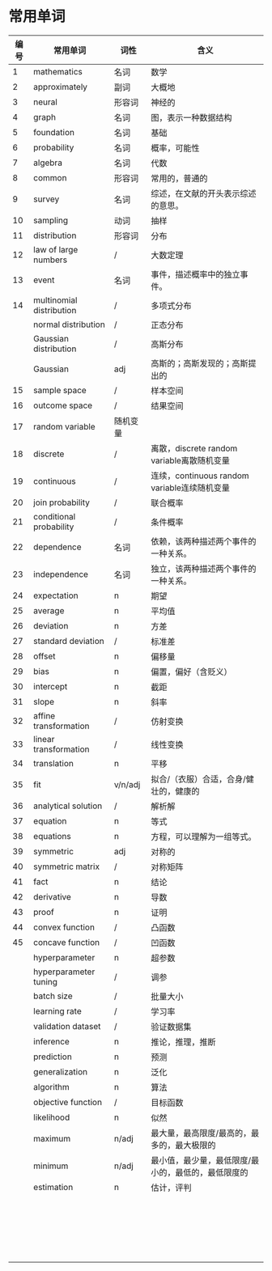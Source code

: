 # 常用单词

|编号|常用单词|词性|含义|
|---|---|---|---|
|1|mathematics|名词|数学|
|2|approximately|副词|大概地|
|3|neural|形容词|神经的|
|4|graph|名词|图，表示一种数据结构|
|5|foundation|名词|基础|
|6|probability|名词|概率，可能性|
|7|algebra|名词|代数|
|8|common|形容词|常用的，普通的|
|9|survey|名词|综述，在文献的开头表示综述的意思。|
|10|sampling|动词|抽样|
|11|distribution|形容词|分布|
|12|law of large numbers|/|大数定理|
|13|event|名词|事件，描述概率中的独立事件。|
|14|multinomial distribution|/|多项式分布|
||normal distribution|/|正态分布|
||Gaussian distribution|/|高斯分布|
||Gaussian|adj|高斯的；高斯发现的；高斯提出的|
|15|sample space|/|样本空间|
|16|outcome space|/|结果空间|
|17|random variable|随机变量||
|18|discrete|/|离散，discrete random variable离散随机变量|
|19|continuous|/|连续，continuous random variable连续随机变量|
|20|join probability|/|联合概率|
|21|conditional probability|/|条件概率|
|22|dependence|名词|依赖，该两种描述两个事件的一种关系。|
|23|independence|名词|独立，该两种描述两个事件的一种关系。|
|24|expectation|n|期望|
|25|average|n|平均值|
|26|deviation|n|方差|
|27|standard deviation|/|标准差|
|28|offset|n|偏移量|
|29|bias|n|偏置，偏好（含贬义）|
|30|intercept|n|截距|
|31|slope|n|斜率|
|32|affine transformation|/|仿射变换|
|33|linear transformation|/|线性变换|
|34|translation|n|平移|
|35|fit|v/n/adj|拟合/（衣服）合适，合身/健壮的，健康的|
|36|analytical solution|/|解析解|
|37|equation|n|等式|
|38|equations|n|方程，可以理解为一组等式。|
|39|symmetric|adj|对称的|
|40|symmetric matrix|/|对称矩阵|
|41|fact|n|结论|
|42|derivative|n|导数|
|43|proof|n|证明|
|44|convex function|/|凸函数|
|45|concave function|/|凹函数|
||hyperparameter|n|超参数|
||hyperparameter tuning|/|调参|
||batch size|/|批量大小|
||learning rate|/|学习率|
||validation dataset|/|验证数据集|
||inference|n|推论，推理，推断|
||prediction|n|预测|
||generalization|n|泛化|
||algorithm|n|算法|
||objective function|/|目标函数|
||likelihood|n|似然|
||maximum|n/adj|最大量，最高限度/最高的，最多的，最大极限的|
||minimum|n/adj|最小值，最少量，最低限度/最小的，最低的，最低限度的|
||estimation|n|估计，评判|
|||||
|||||
|||||
|||||
|||||
|||||
|||||
|||||
|||||
|||||
|||||
|||||
|||||
|||||
|||||
|||||
|||||
|||||
|||||
|||||
|||||
|||||
